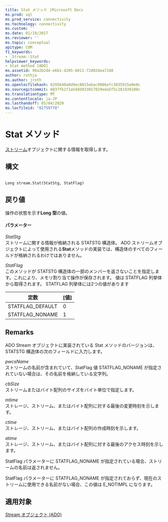 ```yaml
---
title: Stat メソッド |Microsoft Docs
ms.prod: sql
ms.prod_service: connectivity
ms.technology: connectivity
ms.custom: ''
ms.date: 01/19/2017
ms.reviewer: ''
ms.topic: conceptual
apitype: COM
f1_keywords:
- _Stream::Stat
helpviewer_keywords:
- Stat method [ADO]
ms.assetid: 99a2b2d4-e6b1-4205-b011-72d024ea7240
author: rothja
ms.author: jroth
ms.openlocfilehash: 6295640a0d9ec0815ebac9086efc3835915e0e0c
ms.sourcegitcommit: 6037fb1f1a5ddd933017029eda5f5c281939100c
ms.translationtype: MT
ms.contentlocale: ja-JP
ms.lasthandoff: 05/04/2020
ms.locfileid: "82759778"
---
```

# <a name="stat-method"></a>Stat メソッド
[ストリーム](../../../ado/reference/ado-api/stream-object-ado.md)オブジェクトに関する情報を取得します。  
  
## <a name="syntax"></a>構文  
  
```  
  
Long stream.Stat(StatStg, StatFlag)  
```  
  
## <a name="return-value"></a>戻り値  
 操作の状態を示す**Long 型**の値。  
  
#### <a name="parameters"></a>パラメーター  
 *StatStg*  
 ストリームに関する情報が格納される STATSTG 構造体。 ADO ストリームオブジェクトによって使用される**Stat**メソッドの実装では、構造体のすべてのフィールドが格納されるわけではありません。  
  
 *StatFlag*  
 このメソッドが STATSTG 構造体の一部のメンバーを返さないことを指定します。これにより、メモリ割り当て操作が保存されます。 値は STATFLAG 列挙体から取得されます。 STATFLAG 列挙体には2つの値があります  
  
|定数|[値]|  
|--------------|-----------|  
|STATFLAG_DEFAULT|0|  
|STATFLAG_NONAME|1|  
  
## <a name="remarks"></a>Remarks  
 ADO Stream オブジェクトに実装されている Stat メソッドのバージョンは、STATSTG 構造体の次のフィールドに入力します。  
  
 *pwcsName*  
 ストリームの名前が含まれていて、StatFlag 値 STATFLAG_NONAME が指定されていない場合は、その名前を格納している文字列。  
  
 *cbSize*  
 ストリームまたはバイト配列のサイズをバイト単位で指定します。  
  
 *mtime*  
 ストレージ、ストリーム、またはバイト配列に対する最後の変更時刻を示します。  
  
 *ctime*  
 ストレージ、ストリーム、またはバイト配列の作成時刻を示します。  
  
 *atime*  
 ストレージ、ストリーム、またはバイト配列に対する最後のアクセス時刻を示します。  
  
 StatFlag パラメーターに STATFLAG_NONAME が指定されている場合、ストリームの名前は返されません。  
  
 StatFlag パラメーターに STATFLAG_NONAME が指定されておらず、現在のストリームに使用できる名前がない場合、この値は E_NOTIMPL になります。  
  
## <a name="applies-to"></a>適用対象  
 [Stream オブジェクト (ADO)](../../../ado/reference/ado-api/stream-object-ado.md)
